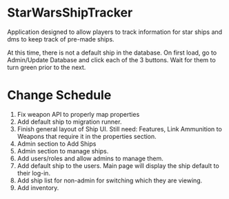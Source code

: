 # StarWarsShipTracker
Application designed to allow players to track information for star ships and dms to keep track of pre-made ships.

At this time, there is not a default ship in the database. 
On first load, go to Admin/Update Database and click each of the 3 buttons. Wait for them to turn green prior to the next.

# Change Schedule
1. Fix weapon API to properly map properties
2. Add default ship to migration runner.
3. Finish general layout of Ship UI. Still need: Features, Link Ammunition to Weapons that require it in the properties section.
4. Admin section to Add Ships
5. Admin section to manage ships.
6. Add users/roles and allow admins to manage them.
7. Add default ship to the users. Main page will display the ship default to their log-in.
8. Add ship list for non-admin for switching which they are viewing.
9. Add inventory.
